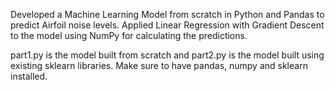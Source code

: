 Developed a Machine Learning Model from scratch in Python and Pandas to predict Airfoil noise levels.
Applied Linear Regression with Gradient Descent to the model using NumPy for calculating the predictions.

part1.py is the model built from scratch and part2.py is the model built using existing sklearn libraries.
Make sure to have pandas, numpy and sklearn installed.
